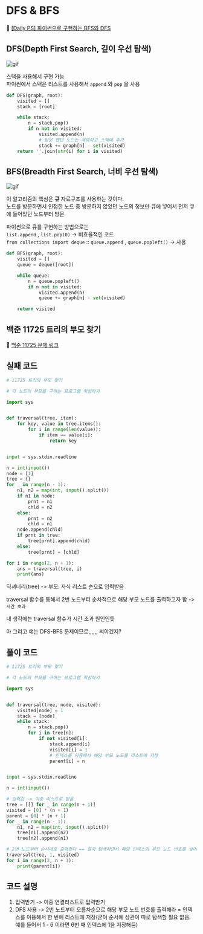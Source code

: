 # DFS & BFS

📌 [[Daily PS] 파이썬으로 구현하는 BFS와 DFS](https://cyc1am3n.github.io/2019/04/26/bfs_dfs_with_python.html)

## DFS(Depth First Search, 깊이 우선 탐색)

![gif](https://upload.wikimedia.org/wikipedia/commons/7/7f/Depth-First-Search.gif) <br>

스택을 사용해서 구현 가능 <br>
파이썬에서 스택은 리스트를 사용해서 `append` 와 `pop` 을 사용

```python
def DFS(graph, root):
    visited = []
    stack = [root]

    while stack:
        n = stack.pop()
        if n not in visited:
            visited.append(n)
            # 방문 했던 노드는 제외하고 스택에 추가
            stack += graph[n] - set(visited)
    return ''.join(str(i) for i in visited)
```

## BFS(Breadth First Search, 너비 우선 탐색)

![gif](https://upload.wikimedia.org/wikipedia/commons/5/5d/Breadth-First-Search-Algorithm.gif) <br>

이 알고리즘의 핵심은 **큐** 자료구조를 사용하는 것이다. <br>
노드를 방문하면서 인접한 노드 중 방문하지 않았던 노드의 정보만 큐에 넣어서 먼저 큐에 들어있던 노드부터 방문 <br>

파이썬으로 큐를 구현하는 방법으로는 <br>
`list.append` , `list.pop(0)` -> 비효율적인 코드 <br>
`from collections import deque` :: `queue.append` , `queue.popleft()` -> 사용

```python
def BFS(graph, root):
    visited = []
    queue = deque([root])

    while queue:
        n = queue.popleft()
        if n not in visited:
            visited.append(n)
            queue += graph[n] - set(visited)

    return visited
```

## 백준 11725 트리의 부모 찾기

📌 [백준 11725 문제 링크](https://www.acmicpc.net/problem/11725) <br>

## 실패 코드

```python
# 11725 트리의 부모 찾기

# 각 노드의 부모를 구하는 프로그램 작성하기

import sys


def traversal(tree, item):
    for key, value in tree.items():
        for i in range(len(value)):
            if item == value[i]:
                return key


input = sys.stdin.readline

n = int(input())
node = [1]
tree = {}
for _ in range(n - 1):
    n1, n2 = map(int, input().split())
    if n1 in node:
        prnt = n1
        chld = n2
    else:
        prnt = n2
        chld = n1
    node.append(chld)
    if prnt in tree:
        tree[prnt].append(chld)
    else:
        tree[prnt] = [chld]

for i in range(2, n + 1):
    ans = traversal(tree, i)
    print(ans)
```

딕셔너리(tree) -> 부모: 자식 리스트 순으로 입력받음 <br>

traversal 함수를 통해서 2번 노드부터 순차적으로 해당 부모 노드를 출력하고자 함 -> `시간 초과` <br>

내 생각에는 traversal 함수가 시간 초과 원인인듯 <br>

아 그리고 얘는 DFS-BFS 문제이므로,,,,,, 써야겠지?

## 풀이 코드

```python
# 11725 트리의 부모 찾기

# 각 노드의 부모를 구하는 프로그램 작성하기

import sys


def traversal(tree, node, visited):
    visited[node] = 1
    stack = [node]
    while stack:
        n = stack.pop()
        for i in tree[n]:
            if not visited[i]:
                stack.append(i)
                visited[i] = 1
                # 인덱스를 이용해서 해당 부모 노드를 리스트에 저장
                parent[i] = n


input = sys.stdin.readline

n = int(input())

# 입력값 -> 이중 리스트로 받음
tree = [[] for _ in range(n + 1)]
visited = [0] * (n + 1)
parent = [0] * (n + 1)
for _ in range(n - 1):
    n1, n2 = map(int, input().split())
    tree[n1].append(n2)
    tree[n2].append(n1)

# 2번 노드부터 순서대로 출력한다 == 결국 탐색하면서 해당 인덱스의 부모 노드 번호를 넣어두면 됨.
traversal(tree, 1, visited)
for i in range(2, n + 1):
    print(parent[i])

```

## 코드 설명

1. 입력받기 -> 이중 연결리스트로 입력받기
2. DFS 사용 -> 2번 노드부터 오름차순으로 해당 부모 노드 번호를 출력해라 = 인덱스를 이용해서 한 번에 리스트에 저장(굳이 순서에 상관이 따로 탐색할 필요 없음. 예를 들어서 1 - 6 이라면 6번 째 인덱스에 1을 저장해둠)
